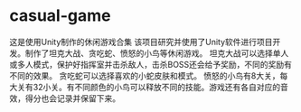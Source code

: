 # casual-game
这是使用Unity制作的休闲游戏合集
该项目研究并使用了Unity软件进行项目开发。制作了坦克大战、贪吃蛇、愤怒的小鸟等休闲游戏。
坦克大战可以选择单人或多人模式，保护好指挥室并击杀敌人，击杀BOSS还会给予奖励，不同的奖励有不同的效果。
贪吃蛇可以选择喜欢的小蛇皮肤和模式。
愤怒的小鸟有8大关，每大关有32小关。有不同颜色的小鸟可以释放不同的技能。游戏还有各自对应的音效，得分也会记录并保留下来。
